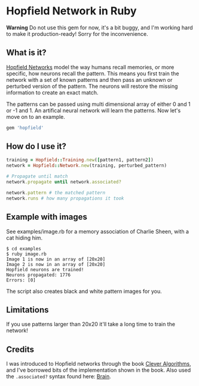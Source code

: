 # Hopfield Network in Ruby

**Warning** Do not use this gem for now, it's a bit buggy, and I'm working hard to make it production-ready! Sorry for the inconvenience.

## What is it?
[Hopfield Networks](http://en.wikipedia.org/wiki/Hopfield_network) model the way humans recall memories, or more specific, how neurons recall the pattern. This means you first train the network with a set of known patterns and then pass an unknown or perturbed version of the pattern. The neurons will restore the missing information to create an exact match. 

The patterns can be passed using multi dimensional array of either 0 and 1 or -1 and 1. An artifical neural network will learn the patterns. Now let's move on to an example.

```ruby
gem 'hopfield'
```

## How do I use it?
```ruby
training = Hopfield::Training.new([pattern1, pattern2])
network = Hopfield::Network.new(training, perturbed_pattern)

# Propagate until match
network.propagate until network.associated?

network.pattern # the matched pattern
network.runs # how many propagations it took
```

## Example with images
See examples/image.rb for a memory association of Charlie Sheen, with a cat hiding him.
```
$ cd examples
$ ruby image.rb
Image 1 is now in an array of [20x20]
Image 2 is now in an array of [20x20]
Hopfield neurons are trained!
Neurons propagated: 1776
Errors: [0]
```
The script also creates black and white pattern images for you.

## Limitations
If you use patterns larger than 20x20 it'll take a long time to train the network!

## Credits
I was introduced to Hopfield networks through the book [Clever Algorithms](www.cleveralgorithms.com), and I've borrowed bits of the implementation shown in the book. Also used the `.associated?` syntax found here: [Brain](https://github.com/brainopia/brain).